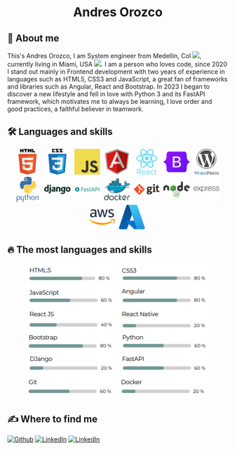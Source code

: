 <h1 align="center">Andres Orozco </h1>

## 👋 About me

<p>This's Andres Orozco, I am System engineer from Medellin, Col <img src="https://cdn-icons-png.flaticon.com/512/197/197575.png" width="13"/>, currently living in Miami, USA <img src="https://cdn-icons-png.flaticon.com/512/197/197484.png" width="13"/>. I am a person who loves code, since 2020 I stand out mainly in Frontend development with two years of experience in languages such as HTML5, CSS3 and JavaScript, a great fan of frameworks and libraries such as Angular, React and Bootstrap. In 2023 I began to discover a new lifestyle and fell in love with Python 3 and its FastAPI framework, which motivates me to always be learning, I love order and good practices, a faithful believer in teamwork.</p>

## 🛠️ Languages and skills

<div align="center">
  <img src="https://github.com/devicons/devicon/blob/master/icons/html5/html5-original-wordmark.svg" title="HTML5" alt="HTML5" width="60" height="60"/>&nbsp;
  <img src="https://github.com/devicons/devicon/blob/master/icons/css3/css3-original-wordmark.svg" title="CSS3" alt="CSS3" width="60" height="60"/>&nbsp;
  <img src="https://github.com/devicons/devicon/blob/master/icons/javascript/javascript-original.svg" title="JavaScript" alt="JavaScript" width="60" height="60"/>&nbsp;
  <img src="https://github.com/devicons/devicon/blob/master/icons/angularjs/angularjs-original.svg" title="Angular" alt="Angular" width="60" height="60"/>&nbsp;
  <img src="https://github.com/devicons/devicon/blob/master/icons/react/react-original-wordmark.svg" title="React" alt="React" width="60" height="60"/>&nbsp;
  <img src="https://github.com/devicons/devicon/blob/master/icons/bootstrap/bootstrap-original.svg" title="Bootstrap" alt="Bootstrap" width="60" height="60"/>&nbsp;
  <img src="https://github.com/devicons/devicon/blob/master/icons/wordpress/wordpress-original.svg" title="Wordpress" alt="Wordpress" width="60" height="60"/>&nbsp;
  <img src="https://github.com/devicons/devicon/blob/master/icons/python/python-original-wordmark.svg" title="Python3" alt="Python3" width="60" height="60"/>&nbsp;
  <img src="https://github.com/devicons/devicon/blob/master/icons/django/django-plain-wordmark.svg" title="DJango" alt="DJango" width="60" height="60"/>&nbsp;
  <img src="https://github.com/devicons/devicon/blob/master/icons/fastapi/fastapi-original-wordmark.svg" title="FastAPI" alt="FastAPI" width="60" height="60"/>&nbsp;
  <img src="https://github.com/devicons/devicon/blob/master/icons/docker/docker-original-wordmark.svg" title="Docker" alt="Docker" width="60" height="60"/>&nbsp;
  <img src="https://github.com/devicons/devicon/blob/master/icons/git/git-original-wordmark.svg" title="Git" alt="Git" width="60" height="60"/>&nbsp;
  <img src="https://github.com/devicons/devicon/blob/master/icons/nodejs/nodejs-original-wordmark.svg" title="NodeJS" alt="NodeJS" width="60" height="60"/>&nbsp;
  <img src="https://github.com/devicons/devicon/blob/master/icons/express/express-original-wordmark.svg" title="Express" alt="Express" width="60" height="60"/>&nbsp;
  <img src="https://github.com/devicons/devicon/blob/master/icons/amazonwebservices/amazonwebservices-original-wordmark.svg" title="AWS" alt="AWS" width="60" height="60"/>&nbsp;
  <img src="https://github.com/devicons/devicon/blob/master/icons/azure/azure-original.svg" title="Azure" alt="Azure" width="60" height="60"/>&nbsp;
</div>

## 🔥 The most languages and skills

<p align="center">
  <img src="sources/skills.PNG" alt="The most languages and skills">
</p>

## ✍️ Where to find me

<p>
  <a href="https://github.com/AndresOrozcoDev" target="_blank"><img alt="Github" src="https://img.shields.io/badge/GitHub-%2312100E.svg?&style=for-the-badge&logo=Github&logoColor=white" /></a>
  <a href="https://www.linkedin.com/in/andres-orozco-dev" target="_blank"><img alt="LinkedIn" src="https://img.shields.io/badge/linkedin-%230077B5.svg?&style=for-the-badge&logo=linkedin&logoColor=white" /></a>
  <a href="mailto:andres.orozco.dev@gmail.com" target="_blank"><img alt="LinkedIn" src="https://img.shields.io/badge/Gmail-D14836?style=for-the-badge&logo=gmail&logoColor=white" /></a>
</p>
